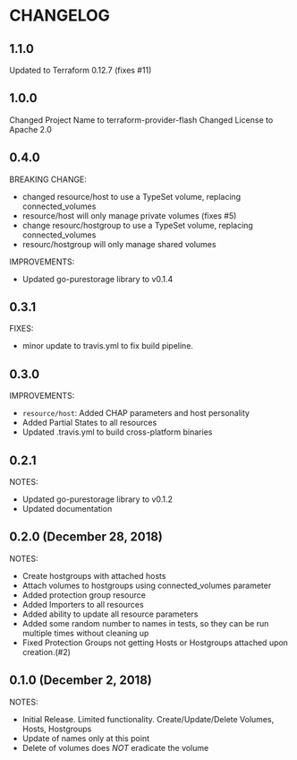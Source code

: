 # CHANGELOG

## 1.1.0

Updated to Terraform 0.12.7 (fixes #11)

## 1.0.0

Changed Project Name to terraform-provider-flash
Changed License to Apache 2.0

## 0.4.0

BREAKING CHANGE:

* changed resource/host to use a TypeSet volume, replacing connected_volumes
* resource/host will only manage private volumes (fixes #5)
* change resourc/hostgroup to use a TypeSet volume, replacing connected_volumes
* resourc/hostgroup will only manage shared volumes

IMPROVEMENTS:

* Updated go-purestorage library to v0.1.4

## 0.3.1

FIXES:

* minor update to travis.yml to fix build pipeline.

## 0.3.0

IMPROVEMENTS:

* `resource/host`: Added CHAP parameters and host personality
* Added Partial States to all resources
* Updated .travis.yml to build cross-platform binaries

## 0.2.1

NOTES:

* Updated go-purestorage library to v0.1.2
* Updated documentation

## 0.2.0 (December 28, 2018)

NOTES:

* Create hostgroups with attached hosts
* Attach volumes to hostgroups using connected_volumes parameter
* Added protection group resource
* Added Importers to all resources
* Added ability to update all resource parameters
* Added some random number to names in tests, so they can be run multiple times without cleaning up
* Fixed Protection Groups not getting Hosts or Hostgroups attached upon creation.(#2)

## 0.1.0 (December 2, 2018)

NOTES:

* Initial Release. Limited functionality. Create/Update/Delete Volumes, Hosts, Hostgroups
* Update of names only at this point
* Delete of volumes does *NOT* eradicate the volume
